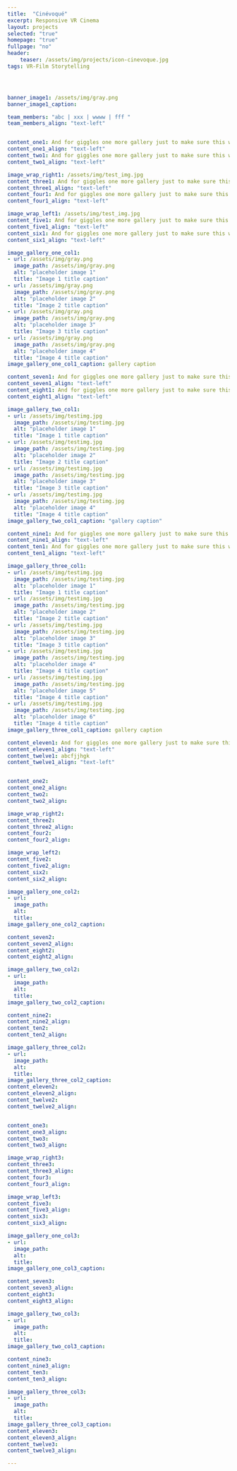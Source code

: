 ```yaml
---
title:  "Cinévoqué"
excerpt: Responsive VR Cinema
layout: projects
selected: "true"
homepage: "true"
fullpage: "no"
header:
    teaser: /assets/img/projects/icon-cinevoque.jpg
tags: VR-Film Storytelling




banner_image1: /assets/img/gray.png
banner_image1_caption:

team_members: "abc | xxx | wwww | fff "
team_members_align: "text-left"


content_one1: And for giggles one more gallery just to make sure this works. To fill page content container add class="full"
content_one1_align: "text-left"
content_two1: And for giggles one more gallery just to make sure this works. To fill page content container add class="full"
content_two1_align: "text-left"

image_wrap_right1: /assets/img/test_img.jpg
content_three1: And for giggles one more gallery just to make sure this works. To fill page content container add class="full"
content_three1_align: "text-left"
content_four1: And for giggles one more gallery just to make sure this works. To fill page content container add class="full"
content_four1_align: "text-left"

image_wrap_left1: /assets/img/test_img.jpg
content_five1: And for giggles one more gallery just to make sure this works. To fill page content container add class="full"
content_five1_align: "text-left"
content_six1: And for giggles one more gallery just to make sure this works. To fill page content container add class="full"
content_six1_align: "text-left"

image_gallery_one_col1:
- url: /assets/img/gray.png
  image_path: /assets/img/gray.png
  alt: "placeholder image 1"
  title: "Image 1 title caption"
- url: /assets/img/gray.png
  image_path: /assets/img/gray.png
  alt: "placeholder image 2"
  title: "Image 2 title caption"
- url: /assets/img/gray.png
  image_path: /assets/img/gray.png
  alt: "placeholder image 3"
  title: "Image 3 title caption"
- url: /assets/img/gray.png
  image_path: /assets/img/gray.png
  alt: "placeholder image 4"
  title: "Image 4 title caption"
image_gallery_one_col1_caption: gallery caption

content_seven1: And for giggles one more gallery just to make sure this works. To fill page content container add class="full"
content_seven1_align: "text-left"
content_eight1: And for giggles one more gallery just to make sure this works. To fill page content container add class="full"
content_eight1_align: "text-left"

image_gallery_two_col1:
- url: /assets/img/testimg.jpg
  image_path: /assets/img/testimg.jpg
  alt: "placeholder image 1"
  title: "Image 1 title caption"
- url: /assets/img/testimg.jpg
  image_path: /assets/img/testimg.jpg
  alt: "placeholder image 2"
  title: "Image 2 title caption"
- url: /assets/img/testimg.jpg
  image_path: /assets/img/testimg.jpg
  alt: "placeholder image 3"
  title: "Image 3 title caption"
- url: /assets/img/testimg.jpg
  image_path: /assets/img/testimg.jpg
  alt: "placeholder image 4"
  title: "Image 4 title caption"
image_gallery_two_col1_caption: "gallery caption"

content_nine1: And for giggles one more gallery just to make sure this works. To fill page content container add class="full"
content_nine1_align: "text-left"
content_ten1: And for giggles one more gallery just to make sure this works. To fill page content container add class="full"
content_ten1_align: "text-left"

image_gallery_three_col1:
- url: /assets/img/testimg.jpg
  image_path: /assets/img/testimg.jpg
  alt: "placeholder image 1"
  title: "Image 1 title caption"
- url: /assets/img/testimg.jpg
  image_path: /assets/img/testimg.jpg
  alt: "placeholder image 2"
  title: "Image 2 title caption"
- url: /assets/img/testimg.jpg
  image_path: /assets/img/testimg.jpg
  alt: "placeholder image 3"
  title: "Image 3 title caption"
- url: /assets/img/testimg.jpg
  image_path: /assets/img/testimg.jpg
  alt: "placeholder image 4"
  title: "Image 4 title caption"
- url: /assets/img/testimg.jpg
  image_path: /assets/img/testimg.jpg
  alt: "placeholder image 5"
  title: "Image 4 title caption"
- url: /assets/img/testimg.jpg
  image_path: /assets/img/testimg.jpg
  alt: "placeholder image 6"
  title: "Image 4 title caption"
image_gallery_three_col1_caption: gallery caption

content_eleven1: And for giggles one more gallery just to make sure this works. To fill page content container add class="full"
content_eleven1_align: "text-left"
content_twelve1: abcfjjhgk
content_twelve1_align: "text-left"


content_one2:
content_one2_align:
content_two2:
content_two2_align:

image_wrap_right2:
content_three2:
content_three2_align:
content_four2:
content_four2_align:

image_wrap_left2:
content_five2:
content_five2_align:
content_six2:
content_six2_align:

image_gallery_one_col2:
- url:
  image_path:
  alt:
  title:
image_gallery_one_col2_caption:

content_seven2:
content_seven2_align:
content_eight2:
content_eight2_align:

image_gallery_two_col2:
- url:
  image_path:
  alt:
  title:
image_gallery_two_col2_caption:

content_nine2:
content_nine2_align:
content_ten2:
content_ten2_align:

image_gallery_three_col2:
- url:
  image_path:
  alt:
  title:
image_gallery_three_col2_caption:
content_eleven2:
content_eleven2_align:
content_twelve2:
content_twelve2_align:


content_one3:
content_one3_align:
content_two3:
content_two3_align:

image_wrap_right3:
content_three3:
content_three3_align:
content_four3:
content_four3_align:

image_wrap_left3:
content_five3:
content_five3_align:
content_six3:
content_six3_align:

image_gallery_one_col3:
- url:
  image_path:
  alt:
  title:
image_gallery_one_col3_caption:

content_seven3:
content_seven3_align:
content_eight3:
content_eight3_align:

image_gallery_two_col3:
- url:
  image_path:
  alt:
  title:
image_gallery_two_col3_caption:

content_nine3:
content_nine3_align:
content_ten3:
content_ten3_align:

image_gallery_three_col3:
- url:
  image_path:
  alt:
  title:
image_gallery_three_col3_caption:
content_eleven3:
content_eleven3_align:
content_twelve3:
content_twelve3_align:

---
```


